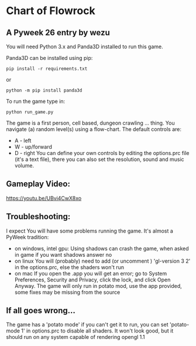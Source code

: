 # Chart of Flowrock

## A Pyweek 26 entry by wezu

You will need Python 3.x and Panda3D installed to run this game.

Panda3D can be installed using pip:

```
pip install -r requirements.txt
```
or
```
python -m pip install panda3d
```

To run the game type in:

```
python run_game.py
```


The game is a first person, cell based, dungeon crawling ... thing. You navigate (a) random level(s) using a flow-chart. The default controls are:
- A - left
- W - up/forward
- D - right
You can define your own controls by editing the options.prc file (it's a text file), there you can also set the resolution, sound and music volume.


## Gameplay Video:
https://youtu.be/UBvi4CwX8xo

## Troubleshooting:
I expect You will have some problems running the game. It's almost a PyWeek tradition:
- on windows, intel gpu:
Using shadows can crash the game, when asked in game if you want shadows answer no
- on linux
You will (probably) need to add (or uncomment ) 'gl-version 3 2' in the options.prc, else the shaders won't run
- on mac
If you open the .app you will get an error; go to System Preferences, Security and Privacy, click the lock, and click Open Anyway.
The game will only run in potato mod, use the app provided, some fixes may be missing from the source

## If all goes wrong...
The game has a 'potato mode' if you can't get it to run, you can set 'potato-mode 1' in options.prc to disable all shaders. It won't look good, but it should run on any system capable of rendering opengl 1.1


